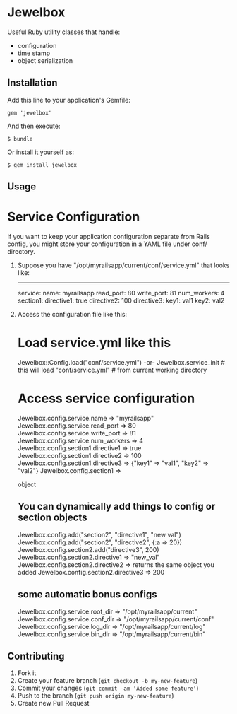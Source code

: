 # Jewelbox

Useful Ruby utility classes that handle:

- configuration
- time stamp
- object serialization

## Installation

Add this line to your application's Gemfile:

    gem 'jewelbox'

And then execute:

    $ bundle

Or install it yourself as:

    $ gem install jewelbox

## Usage

Service Configuration
=====================

If you want to keep your application configuration separate from Rails config,
you might store your configuration in a YAML file under conf/ directory.

1. Suppose you have "/opt/myrailsapp/current/conf/service.yml" that looks like:
  
   ---
   service:
     name: myrailsapp
     read_port: 80
     write_port: 81
     num_workers: 4
   section1:
     directive1: true
     directive2: 100
     directive3:
       key1: val1
       key2: val2

2. Access the configuration file like this:

   # Load service.yml like this
   Jewelbox::Config.load("conf/service.yml")
   -or-
   Jewelbox.service_init               # this will load "conf/service.yml"
                                       # from current working directory
   # Access service configuration
   Jewelbox.config.service.name        => "myrailsapp"
   Jewelbox.config.service.read_port   => 80
   Jewelbox.config.service.write_port  => 81
   Jewelbox.config.service.num_workers => 4
   Jewelbox.config.section1.directive1 => true
   Jewelbox.config.section1.directive2 => 100
   Jewelbox.config.section1.directive3 => {"key1" => "val1", "key2" => "val2"}
   Jewelbox.config.section1            => <Section> object

   # You can dynamically add things to config or section objects
   Jewelbox.config.add("section2", "directive1", "new val")
   Jewelbox.config.add("section2", "directive2", {:a => 20})
   Jewelbox.config.section2.add("directive3", 200)
   Jewelbox.config.section2.directive1 => "new_val"
   Jewelbox.config.section2.directive2 => returns the same object you added
   Jewelbox.config.section2.directive3 => 200

   # some automatic bonus configs
   Jewelbox.config.service.root_dir    => "/opt/myrailsapp/current"
   Jewelbox.config.service.conf_dir    => "/opt/myrailsapp/current/conf"
   Jewelbox.config.service.log_dir     => "/opt/myrailsapp/current/log"
   Jewelbox.config.service.bin_dir     => "/opt/myrailsapp/current/bin"

## Contributing

1. Fork it
2. Create your feature branch (`git checkout -b my-new-feature`)
3. Commit your changes (`git commit -am 'Added some feature'`)
4. Push to the branch (`git push origin my-new-feature`)
5. Create new Pull Request
